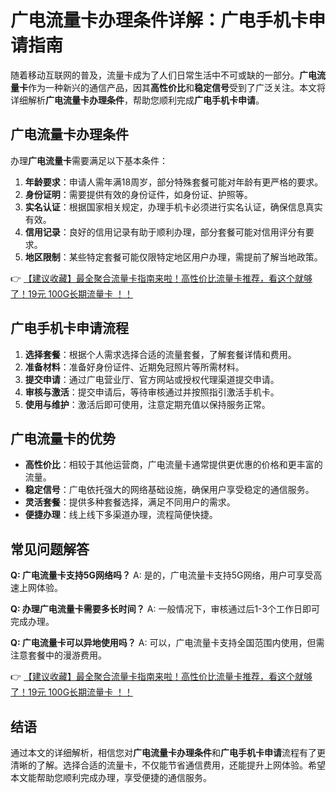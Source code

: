 # 广电流量卡办理条件详解：广电手机卡申请指南

随着移动互联网的普及，流量卡成为了人们日常生活中不可或缺的一部分。**广电流量卡**作为一种新兴的通信产品，因其**高性价比**和**稳定信号**受到了广泛关注。本文将详细解析**广电流量卡办理条件**，帮助您顺利完成**广电手机卡申请**。

## 广电流量卡办理条件

办理**广电流量卡**需要满足以下基本条件：

1. **年龄要求**：申请人需年满18周岁，部分特殊套餐可能对年龄有更严格的要求。
2. **身份证明**：需要提供有效的身份证件，如身份证、护照等。
3. **实名认证**：根据国家相关规定，办理手机卡必须进行实名认证，确保信息真实有效。
4. **信用记录**：良好的信用记录有助于顺利办理，部分套餐可能对信用评分有要求。
5. **地区限制**：某些特定套餐可能仅限特定地区用户办理，需提前了解当地政策。

👉 [【建议收藏】最全聚合流量卡指南来啦！高性价比流量卡推荐，看这个就够了！19元 100G长期流量卡 ！！](https://bit.ly/Liuliangka)

## 广电手机卡申请流程

1. **选择套餐**：根据个人需求选择合适的流量套餐，了解套餐详情和费用。
2. **准备材料**：准备好身份证件、近期免冠照片等所需材料。
3. **提交申请**：通过广电营业厅、官方网站或授权代理渠道提交申请。
4. **审核与激活**：提交申请后，等待审核通过并按照指引激活手机卡。
5. **使用与维护**：激活后即可使用，注意定期充值以保持服务正常。

## 广电流量卡的优势

- **高性价比**：相较于其他运营商，广电流量卡通常提供更优惠的价格和更丰富的流量。
- **稳定信号**：广电依托强大的网络基础设施，确保用户享受稳定的通信服务。
- **灵活套餐**：提供多种套餐选择，满足不同用户的需求。
- **便捷办理**：线上线下多渠道办理，流程简便快捷。

## 常见问题解答

**Q: 广电流量卡支持5G网络吗？**
A: 是的，广电流量卡支持5G网络，用户可享受高速上网体验。

**Q: 办理广电流量卡需要多长时间？**
A: 一般情况下，审核通过后1-3个工作日即可完成办理。

**Q: 广电流量卡可以异地使用吗？**
A: 可以，广电流量卡支持全国范围内使用，但需注意套餐中的漫游费用。

👉 [【建议收藏】最全聚合流量卡指南来啦！高性价比流量卡推荐，看这个就够了！19元 100G长期流量卡 ！！](https://bit.ly/Liuliangka)

## 结语

通过本文的详细解析，相信您对**广电流量卡办理条件**和**广电手机卡申请**流程有了更清晰的了解。选择合适的流量卡，不仅能节省通信费用，还能提升上网体验。希望本文能帮助您顺利完成办理，享受便捷的通信服务。